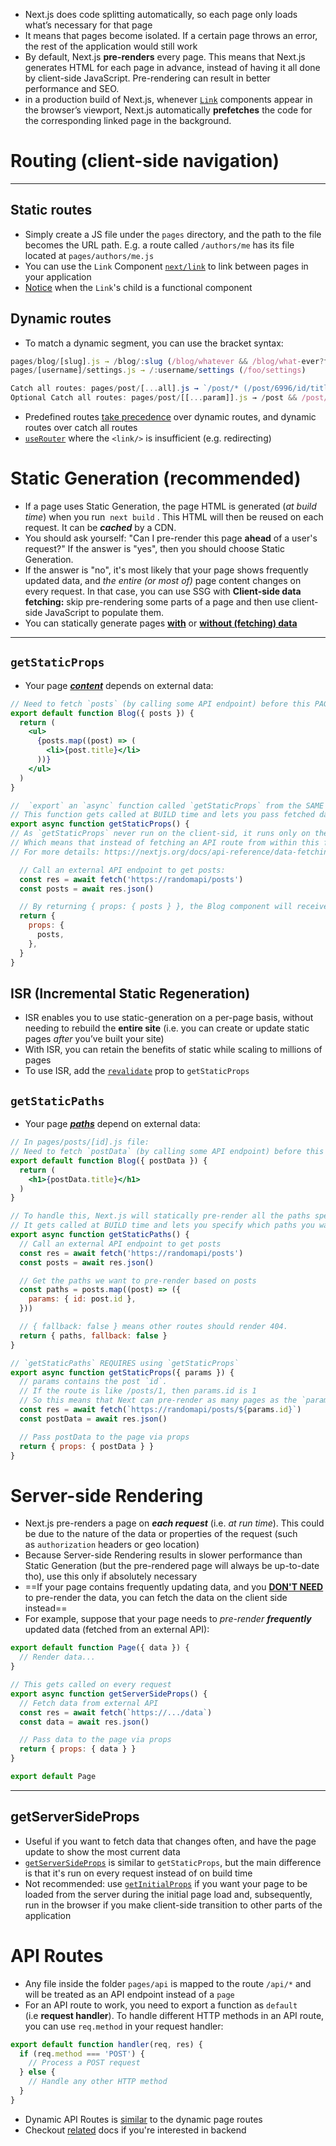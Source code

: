 - Next.js does code splitting automatically, so each page only loads what’s necessary for that page
- It means that pages become isolated. If a certain page throws an error, the rest of the application would still work
- By default, Next.js **pre-renders** every page. This means that Next.js generates HTML for each page in advance, instead of having it all done by client-side JavaScript. Pre-rendering can result in better performance and SEO.
- in a production build of Next.js, whenever [`Link`](https://nextjs.org/docs/api-reference/next/link) components appear in the browser’s viewport, Next.js automatically **prefetches** the code for the corresponding linked page in the background.



# Routing (client-side navigation)
---

## Static routes
- Simply create a JS file under the `pages` directory, and the path to the file becomes the URL path. E.g. a  route called `/authors/me` has its file located at `pages/authors/me.js`
- You can use the `Link` Component [`next/link`](https://nextjs.org/docs/api-reference/next/link) to link between pages in your application
- [Notice](https://nextjs.org/docs/api-reference/next/link#if-the-child-is-a-functional-component) when the `Link`'s child is a functional component

## Dynamic routes
- To match a dynamic segment, you can use the bracket syntax:
```js
pages/blog/[slug].js → /blog/:slug (/blog/whatever && /blog/what-ever?foo=bar)
pages/[username]/settings.js → /:username/settings (/foo/settings)

Catch all routes: pages/post/[...all].js → `/post/* (/post/6996/id/title/whatever)`
Optional Catch all routes: pages/post/[[...param]].js → /post && /post/*
```
- Predefined routes [take precedence](https://nextjs.org/docs/routing/dynamic-routes#caveats) over dynamic routes, and dynamic routes over catch all routes
- [`useRouter`](https://nextjs.org/docs/api-reference/next/router#usage) where the `<link/>` is insufficient (e.g. redirecting)



# Static Generation (recommended)
- If a page uses Static Generation, the page HTML is generated (*at build time*) when you run  `next build` . This HTML will then be reused on each request. It can be ***cached*** by a CDN.
- You should ask yourself: "Can I pre-render this page **ahead** of a user's request?" If the answer is "yes", then you should choose Static Generation.
- If the answer is "no", it's most likely that your page shows frequently updated data, and *the entire (or most of)* page content changes on every request. In that case, you can use SSG with **Client-side data fetching:** skip pre-rendering some parts of a page and then use client-side JavaScript to populate them.
- You can statically generate pages [**with**](https://nextjs.org/docs/basic-features/pages#static-generation-with-data) or [**without (fetching) data**](https://nextjs.org/docs/basic-features/pages#static-generation-without-data)
---

## `getStaticProps`
- Your page [***content***](https://nextjs.org/docs/api-reference/data-fetching/get-static-props) depends on external data:
```jsx
// Need to fetch `posts` (by calling some API endpoint) before this PAGE can be pre-rendered.
export default function Blog({ posts }) {
  return (
    <ul>
      {posts.map((post) => (
        <li>{post.title}</li>
      ))}
    </ul>
  )
}

//  `export` an `async` function called `getStaticProps` from the SAME file (i.e. you CANNOT export it from non-page files)
// This function gets called at BUILD time and lets you pass fetched data to the page's `props` on pre-render:
export async function getStaticProps() {
// As `getStaticProps` never run on the client-sid, it runs only on the server-side
// Which means that instead of fetching an API route from within this function, you can write the server-side code directly in `getStaticProps`. 
// For more details: https://nextjs.org/docs/api-reference/data-fetching/get-static-props#reading-files-use-processcwd

  // Call an external API endpoint to get posts:
  const res = await fetch('https://randomapi/posts')
  const posts = await res.json()

  // By returning { props: { posts } }, the Blog component will receive `posts` as its prop at BUILD time
  return {
    props: {
      posts,
    },
  }
}
```

## ISR (Incremental Static Regeneration)
- ISR enables you to use static-generation on a per-page basis, without needing to rebuild the **entire site** (i.e. you can create or update static pages _after_ you’ve built your site)
- With ISR, you can retain the benefits of static while scaling to millions of pages
- To use ISR, add the [`revalidate`](https://nextjs.org/docs/basic-features/data-fetching/incremental-static-regeneration) prop to `getStaticProps`


## `getStaticPaths`
- Your page [***paths***](https://nextjs.org/docs/api-reference/data-fetching/get-static-paths) depend on external data:
```jsx
// In pages/posts/[id].js file:
// Need to fetch `postData` (by calling some API endpoint) before this page can be pre-rendered.
export default function Blog({ postData }) {
  return (
    <h1>{postData.title}</h1>
  )
}

// To handle this, Next.js will statically pre-render all the paths specified by `export` an `async` function called `getStaticPaths` FROM a dynamic PAGE
// It gets called at BUILD time and lets you specify which paths you want to pre-render:
export async function getStaticPaths() {
  // Call an external API endpoint to get posts
  const res = await fetch('https://randomapi/posts')
  const posts = await res.json()

  // Get the paths we want to pre-render based on posts
  const paths = posts.map((post) => ({
    params: { id: post.id },
  }))

  // { fallback: false } means other routes should render 404.
  return { paths, fallback: false }
}

// `getStaticPaths` REQUIRES using `getStaticProps`
export async function getStaticProps({ params }) {
  // params contains the post `id`.
  // If the route is like /posts/1, then params.id is 1
  // So this means that Next can pre-render as many pages as the `params` contains
  const res = await fetch(`https://randomapi/posts/${params.id}`)
  const postData = await res.json()

  // Pass postData to the page via props
  return { props: { postData } }
}
```



# Server-side Rendering
- Next.js pre-renders a page on ***each request*** (i.e. *at run time*). This could be due to the nature of the data or properties of the request (such as `authorization` headers or geo location)
- Because Server-side Rendering results in slower performance than Static Generation (but the pre-rendered page will always be up-to-date tho), use this only if absolutely necessary
- ==If your page contains frequently updating data, and you [**DON'T NEED**](https://nextjs.org/docs/basic-features/data-fetching/get-server-side-props#fetching-data-on-the-client-side) to pre-render the data, you can fetch the data on the client side instead==
- For example, suppose that your page needs to *pre-render* ***frequently*** updated data (fetched from an external API): 
```jsx
export default function Page({ data }) {
  // Render data...
}

// This gets called on every request
export async function getServerSideProps() {
  // Fetch data from external API
  const res = await fetch(`https://.../data`)
  const data = await res.json()

  // Pass data to the page via props
  return { props: { data } }
}

export default Page
```
---

## getServerSideProps
- Useful if you want to fetch data that changes often, and have the page update to show the most current data
- [`getServerSideProps`](https://nextjs.org/docs/api-reference/data-fetching/get-server-side-props) is similar to `getStaticProps`, but the main difference is that it's run on every request instead of on build time
- Not recommended: use [`getInitialProps`](https://refine.dev/blog/next-js-getinitialprops-and-getserversideprops/#getinitialprops-vs-getserversideprops) if you want your page to be loaded from the server during the initial page load and, subsequently, run in the browser if you make client-side transition to other parts of the application



# API Routes
- Any file inside the folder `pages/api` is mapped to the route `/api/*` and will be treated as an API endpoint instead of a `page`
- For an API route to work, you need to export a function as `default` (i.e **request handler**). To handle different HTTP methods in an API route, you can use `req.method` in your request handler:
```js
export default function handler(req, res) {
  if (req.method === 'POST') {
    // Process a POST request
  } else {
    // Handle any other HTTP method
  }
}
```
- Dynamic API Routes is [similar](https://nextjs.org/docs/api-routes/dynamic-api-routes) to the dynamic page routes
- Checkout [related](https://nextjs.org/docs/api-routes/introduction#related) docs if you're interested in backend

